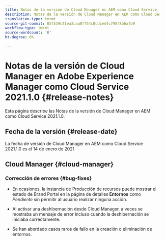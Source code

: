 ```yaml
---
title: Notas de la versión de Cloud Manager en AEM como Cloud Service, versión 2021.1.0
description: Notas de la versión de Cloud Manager en AEM como Cloud Service, versión 2021.1.0
translation-type: tm+mt
source-git-commit: 05f539c41ea3caa0f754c0cdced4c795f8b6afb9
workflow-type: tm+mt
source-wordcount: '0'
ht-degree: 0%

---
```



# Notas de la versión de Cloud Manager en Adobe Experience Manager como Cloud Service 2021.1.0 {#release-notes}

Esta página describe las Notas de la versión de Cloud Manager en AEM como Cloud Service 2021.1.0.

## Fecha de la versión {#release-date}

La fecha de versión de Cloud Manager en AEM como Cloud Service 2021.1.0 es el 14 de enero de 2021.

## Cloud Manager {#cloud-manager}

### Corrección de errores {#bug-fixes}

* En ocasiones, la instancia de Producción de recursos puede mostrar el estado de Brand Portal en la página de detalles **Entornos** como *Pendiente* sin permitir al usuario realizar ninguna acción.

* Al activar una deshibernación desde Cloud Manager, a veces se mostraba un mensaje de error incluso cuando la deshibernación se iniciaba correctamente.

* Se han abordado casos raros de fallo en la creación o eliminación de entornos.

